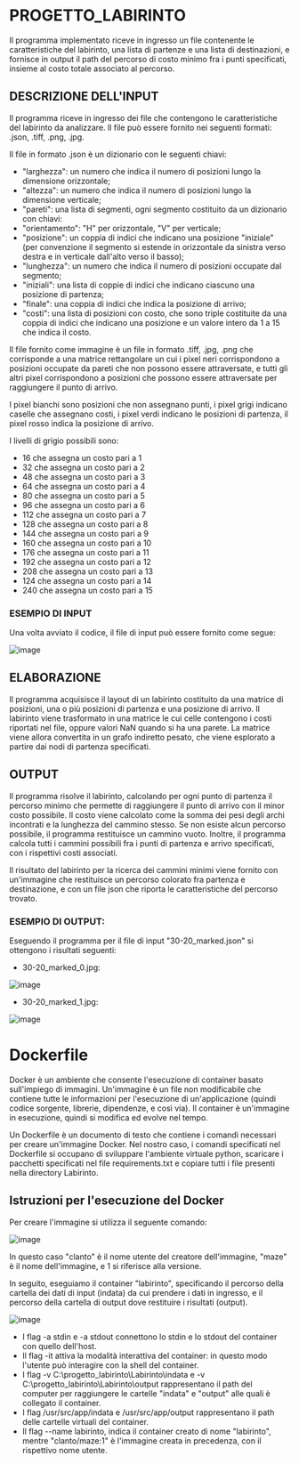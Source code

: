 # PROGETTO_LABIRINTO

Il programma implementato riceve in ingresso un file contenente le caratteristiche del labirinto, una lista di partenze e una lista di destinazioni, e fornisce in output il path del percorso di costo minimo fra i punti specificati, insieme al costo totale associato al percorso.

## DESCRIZIONE DELL'INPUT

Il programma riceve in ingresso dei file che contengono le caratteristiche del labirinto da analizzare. 
Il file può essere fornito nei seguenti formati: .json, .tiff, .png, .jpg. 

Il file in formato .json è un dizionario con le seguenti chiavi:

- "larghezza": un numero che indica il numero di posizioni lungo la dimensione orizzontale;
- "altezza": un numero che indica il numero di posizioni lungo la dimensione verticale;
- "pareti": una lista di segmenti, ogni segmento costituito da un dizionario con chiavi:
- "orientamento": "H" per orizzontale, "V" per verticale;
- "posizione": un coppia di indici che indicano una posizione "iniziale" (per convenzione il segmento si estende in orizzontale da  sinistra verso destra e in verticale dall'alto verso il basso);
- "lunghezza": un numero che indica il numero di posizioni occupate dal segmento;
- "iniziali": una lista di coppie di indici che indicano ciascuno una posizione di partenza;
- "finale": una coppia di indici che indica la posizione di arrivo;
- "costi": una lista di posizioni con costo, che sono triple costituite da una coppia di indici che indicano una posizione e un valore intero da 1 a 15 che indica il costo.

Il file fornito come immagine è un file in formato .tiff, .jpg, .png che corrisponde a una matrice rettangolare un cui i pixel neri corrispondono a posizioni occupate da pareti che non possono essere attraversate, e tutti gli altri pixel corrispondono a posizioni che possono essere attraversate per raggiungere il punto di arrivo.

I pixel bianchi sono posizioni che non assegnano punti, i pixel grigi indicano caselle che assegnano costi, i pixel verdi indicano le posizioni di partenza, il pixel rosso indica la posizione di arrivo.

I livelli di grigio possibili sono:

- 16 che assegna un costo pari a 1
- 32 che assegna un costo pari a 2
- 48 che assegna un costo pari a 3
- 64 che assegna un costo pari a 4
- 80 che assegna un costo pari a 5
- 96 che assegna un costo pari a 6
- 112 che assegna un costo pari a 7
- 128 che assegna un costo pari a 8
- 144 che assegna un costo pari a 9
- 160 che assegna un costo pari a 10
- 176 che assegna un costo pari a 11
- 192 che assegna un costo pari a 12
- 208 che assegna un costo pari a 13
- 124 che assegna un costo pari a 14
- 240 che assegna un costo pari a 15

### ESEMPIO DI INPUT

Una volta avviato il codice, il file di input può essere fornito come segue:

![image](https://github.com/Spamp/progetto_labirinto/assets/118067217/32349e8b-3d91-40df-9bf1-6926602547a9)


## ELABORAZIONE

Il programma acquisisce il layout di un labirinto costituito da una matrice di posizioni, una o più posizioni di partenza e una posizione di arrivo. Il labirinto viene trasformato in una matrice le cui celle contengono i costi riportati nel file, oppure valori NaN quando si ha una parete. 
La matrice viene allora convertita in un grafo indiretto pesato, che viene esplorato a partire dai nodi di partenza specificati.

## OUTPUT

Il programma risolve il labirinto, calcolando per ogni punto di partenza il percorso minimo che permette di raggiungere il punto di arrivo con il minor costo possibile. Il costo viene calcolato come la somma dei pesi degli archi incontrati e la lunghezza del cammino stesso. Se non esiste alcun percorso possibile, il programma restituisce un cammino vuoto. 
Inoltre, il programma calcola tutti i cammini possibili fra i punti di partenza e arrivo specificati, con i rispettivi costi associati.

Il risultato del labirinto per la ricerca dei cammini minimi viene fornito con un'immagine che restituisce un percorso colorato fra partenza e destinazione, e con un file json che riporta le caratteristiche del percorso trovato. 

### ESEMPIO DI OUTPUT:

Eseguendo il programma per il file di input "30-20_marked.json" si ottengono i risultati seguenti:

- 30-20_marked_0.jpg: 

![image](https://github.com/Spamp/progetto_labirinto/assets/118067217/768e37a4-edcd-42e8-b6b9-aea4d98b571d)

- 30-20_marked_1.jpg:

![image](https://github.com/Spamp/progetto_labirinto/assets/118067217/3c306f36-3e75-41f0-a98e-ed105478f615)


# Dockerfile

Docker è un ambiente che consente l'esecuzione di container basato sull'impiego di immagini. Un'immagine è un file non modificabile che contiene tutte le informazioni per l'esecuzione di un'applicazione (quindi codice sorgente, librerie, dipendenze, e così via). Il container è un'immagine in esecuzione, quindi si modifica ed evolve nel tempo. 

Un Dockerfile è un documento di testo che contiene i comandi necessari per creare un'immagine Docker. Nel nostro caso, i comandi specificati nel Dockerfile  si occupano di sviluppare l'ambiente virtuale python, scaricare i pacchetti specificati nel file requirements.txt e copiare tutti i file presenti nella directory Labirinto. 

## Istruzioni per l'esecuzione del Docker

Per creare l'immagine si utilizza il seguente comando:

![image](https://github.com/Spamp/progetto_labirinto/assets/118067217/67399ec8-72f2-47ff-ac14-c877e20dae7c)

In questo caso "clanto" è il nome utente del creatore dell'immagine, "maze" è il nome dell'immagine, e 1 si riferisce alla versione. 

In seguito, eseguiamo il container "labirinto", specificando il percorso della cartella dei dati di input (indata) da cui prendere i dati in ingresso, e il percorso della cartella di output dove restituire i risultati (output). 

![image](https://github.com/Spamp/progetto_labirinto/assets/118067217/25af8bbb-afe1-4775-8bba-6eb4e844a832)

- I flag -a stdin e -a stdout connettono lo stdin e lo stdout del container con quello dell'host.
- Il flag -it attiva la modalità interattiva del container: in questo modo l'utente può interagire con la shell del container.
- I flag -v C:\progetto_labirinto\Labirinto\indata e -v C:\progetto_labirinto\Labirinto\output rappresentano il path del computer per raggiungere le cartelle "indata" e "output" alle quali è collegato il container.
- I flag /usr/src/app/indata e /usr/src/app/output rappresentano il path delle cartelle virtuali del container. 
- Il flag --name labirinto, indica il container creato di nome "labirinto", mentre "clanto/maze:1" è l'immagine creata in precedenza, con il rispettivo nome utente. 



